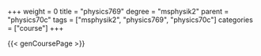 +++
weight = 0
title = "physics769"
degree = "msphysik2"
parent = "physics70c"
tags = ["msphysik2", "physics769", "physics70c"]
categories = ["course"]
+++

{{< genCoursePage >}}
